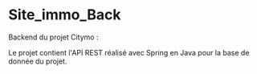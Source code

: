 # Site_immo_Back

Backend du projet Citymo :

Le projet contient l'API REST réalisé avec Spring en Java pour la base de donnée du projet.
